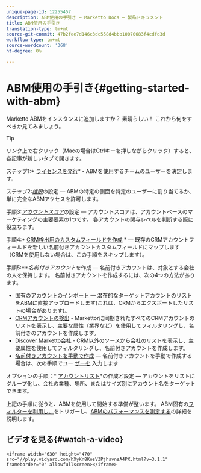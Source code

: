 ```yaml
---
unique-page-id: 12255457
description: ABM使用の手引き — Marketto Docs — 製品ドキュメント
title: ABM使用の手引き
translation-type: tm+mt
source-git-commit: 47b2fee7d146c3dc558d4bbb10070683f4cdfd3d
workflow-type: tm+mt
source-wordcount: '368'
ht-degree: 0%

---
```



# ABM使用の手引き{#getting-started-with-abm}

Marketto ABMをインスタンスに追加しますか？ 素晴らしい！ これから何をすべきか見てみましょう。

>[!TIP]
>
>リンク上で右クリック（Macの場合はCtrlキーを押しながらクリック）すると、各記事が新しいタブで開きます。

ステップ1:* [ライセンスを発行](issue-a-license.md)* - ABMを使用するチームのユーザーを決定します。

ステップ2:*[権限](permissions.md)*&#x200B;の設定 — ABMの特定の側面を特定のユーザーに割り当てるか、単に完全なABMアクセスを許可します。

手順3:*[アカウントスコア](account-score.md)*&#x200B;の設定 — アカウントスコアは、アカウントベースのマーケティングの主要要素の1つです。 各アカウントの関与レベルを判断する際に役立ちます。

手順4:* [CRM検出用のカスタムフィールドを作成](http://docs.marketo.com/x/1wnG) * — 既存のCRMアカウントフィールドを新しい名前付きアカウントカスタムフィールドにマップします（CRMを使用しない場合は、この手順をスキップします）。

手順5:***名前付きアカウント*&#x200B;を作成 — 名前付きアカウントは、対象とする会社の人を保持します。 名前付きアカウントを作成するには、次の4つの方法があります。

* [固有のアカウントのインポート](../../../product-docs/account-based-marketing/target/named-accounts/import-named-accounts.md)  — 潜在的なターゲットアカウントのリストをABMに直接アップロードします(これは、CRMからエクスポートしたリストの場合があります)。
* [CRMアカウントの検出](http://docs.marketo.com/display/DOCS/Discover+Accounts#DiscoverAccounts-DiscoverCRMAccounts) - Markettorに同期されたすべてのCRMアカウントのリストを表示し、主要な属性（業界など）を使用してフィルタリングし、名前付きのアカウントを作成します。
* [Discover Marketto会社](http://docs.marketo.com/display/DOCS/Discover+Accounts#DiscoverAccounts-DiscoverMarketoCompanies) - CRM以外のソースから会社のリストを表示し、主要属性を使用してフィルタリングし、名前付きアカウントを作成します。
* [名前付きアカウントを手動で作成](http://docs.marketo.com/display/DOCS/Create+a+Named+Account)  — 名前付きアカウントを手動で作成する場合は、次の手順でユー [ザーを](http://docs.marketo.com/display/DOCS/Add+People+to+a+Named+Account) 入力します

オプションの手順：* [アカウントリスト](http://docs.marketo.com/display/DOCS/Account+Lists#AccountLists-CreateaNewAccountList)*の作成と設定 — アカウントをリストにグループ化し、会社の業種、場所、またはサイズ別にアカウント名をターゲットできます。

上記の手順に従うと、ABMを使用して開始する準備が整います。 ABM固有の[フィルターを利用し、](http://docs.marketo.com/display/DOCS/Engage)をトリガーし、[ABMのパフォーマンスを測定する](http://docs.marketo.com/display/DOCS/Measure)の詳細を説明します。

## ビデオを見る{#watch-a-video}

`<iframe width="630" height="470" src="//play.vidyard.com/hXyKn8KosV3PjhsvnsA4PX.html?v=3.1.1" frameborder="0" allowfullscreen></iframe>`
